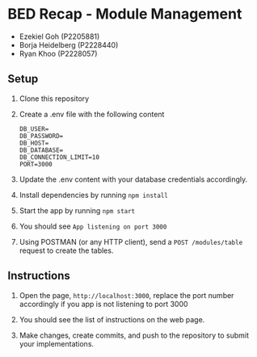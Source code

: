 # BED Recap - Module Management

- Ezekiel Goh (P2205881)
- Borja Heidelberg (P2228440)
- Ryan Khoo (P2228057)

## Setup

1. Clone this repository

2. Create a .env file with the following content

    ```
    DB_USER=
    DB_PASSWORD=
    DB_HOST=
    DB_DATABASE=
    DB_CONNECTION_LIMIT=10
    PORT=3000
    ```

3. Update the .env content with your database credentials accordingly.

4. Install dependencies by running `npm install`

5. Start the app by running `npm start`

6. You should see `App listening on port 3000`

7. Using POSTMAN (or any HTTP client), send a `POST /modules/table` request to create the tables.

## Instructions

1. Open the page, `http://localhost:3000`, replace the port number accordingly if you app is not listening to port 3000

2. You should see the list of instructions on the web page.

3. Make changes, create commits, and push to the repository to submit your implementations.
